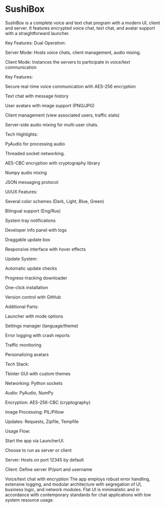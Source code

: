 # SushiBox
SushiBox is a complete voice and text chat program with a modern UI, client and server. It features encrypted voice chat, text chat, and avatar support with a straightforward launcher.

Key Features: Dual Operation:

Server Mode: Hosts voice chats, client management, audio mixing.

Client Mode: Instances the servers to participate in voice/text communication

Key Features:

Secure real-time voice communication with AES-256 encryption

Text chat with message history

User avatars with image support (PNG/JPG)

Client management (view associated users, traffic stats)

Server-side audio mixing for multi-user chats.

Tech Highlights:

PyAudio for processing audio

Threaded socket networking.

AES-CBC encryption with cryptography library

Numpy audio mixing

JSON messaging protocol

UI/UX Features:

Several color schemes (Dark, Light, Blue, Green)

Bilingual support (Eng/Rus)

System tray notifications

Developer info panel with logs

Draggable update box

Responsive interface with hover effects

Update System:

Automatic update checks

Progress-tracking downloader

One-click installation

Version control with GitHub

Additional Parts:

Launcher with mode options

Settings manager (language/theme)

Error logging with crash reports

Traffic monitoring

Personalizing avatars

Tech Stack:

Tkinter GUI with custom themes

Networking: Python sockets

Audio: PyAudio, NumPy

Encryption: AES-256-CBC (cryptography)

Image Processing: PIL/Pillow

Updates: Requests, Zipfile, Tempfile

Usage Flow:

Start the app via LauncherUI.

Choose to run as server or client

Server: Hosts on port 12345 by default

Client: Define server IP/port and username

Voice/text chat with encryption The app employs robust error handling, extensive logging, and modular architecture with segregation of UI, business logic, and network modules. Flat UI is minimalistic and in accordance with contemporary standards for chat applications with low system resource usage.
